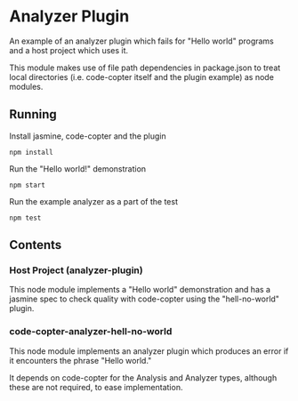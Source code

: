 # Analyzer Plugin
An example of an analyzer plugin which fails for "Hello world" programs and a
host project which uses it.

This module makes use of file path dependencies in package.json to treat local
directories (i.e. code-copter itself and the plugin example) as node modules.

## Running
Install jasmine, code-copter and the plugin

    npm install

Run the "Hello world!" demonstration 

    npm start

Run the example analyzer as a part of the test

    npm test

## Contents
### Host Project (analyzer-plugin)
This node module implements a "Hello world" demonstration and has a jasmine 
spec to check quality with code-copter using the "hell-no-world" plugin.

### code-copter-analyzer-hell-no-world
This node module implements an analyzer plugin which produces an error if it
encounters the phrase "Hello world."

It depends on code-copter for the Analysis and Analyzer types, although these
are not required, to ease implementation.
